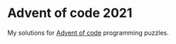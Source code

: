 # Advent of code 2021

My solutions for [Advent of code](https://adventofcode.com/2021) programming puzzles.
